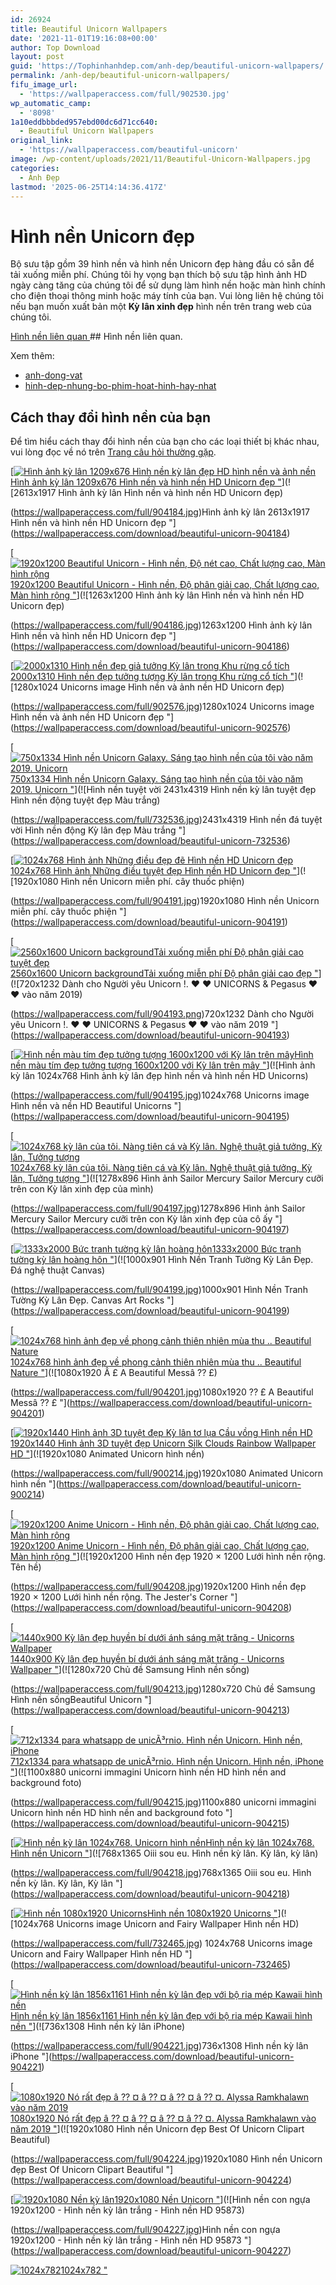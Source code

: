 ```yaml
---
id: 26924
title: Beautiful Unicorn Wallpapers
date: '2021-11-01T19:16:08+00:00'
author: Top Download
layout: post
guid: 'https://Tophinhanhdep.com/anh-dep/beautiful-unicorn-wallpapers/'
permalink: /anh-dep/beautiful-unicorn-wallpapers/
fifu_image_url:
  - 'https://wallpaperaccess.com/full/902530.jpg'
wp_automatic_camp:
  - '8098'
1a10eddbbbded957ebd00dc6d71cc640:
  - Beautiful Unicorn Wallpapers
original_link:
  - 'https://wallpaperaccess.com/beautiful-unicorn'
image: /wp-content/uploads/2021/11/Beautiful-Unicorn-Wallpapers.jpg
categories:
  - Ảnh Đẹp
lastmod: '2025-06-25T14:14:36.417Z'
---
```

# Hình nền Unicorn đẹp

Bộ sưu tập gồm 39 hình nền và hình nền Unicorn đẹp hàng đầu có sẵn để tải xuống miễn phí. Chúng tôi hy vọng bạn thích bộ sưu tập hình ảnh HD ngày càng tăng của chúng tôi để sử dụng làm hình nền hoặc màn hình chính cho điện thoại thông minh hoặc máy tính của bạn. Vui lòng liên hệ chúng tôi nếu bạn muốn xuất bản một **Kỳ lân xinh đẹp** hình nền trên trang web của chúng tôi.

[Hình nền liên quan ](#related) ## Hình nền liên quan.

   
 Xem thêm:

   
- [anh-dong-vat](https://tophinhanhdep.com/the-gioi-dong-vat/anh-dong-vat/)
- [hinh-dep-nhung-bo-phim-hoat-hinh-hay-nhat](https://tophinhanhdep.com/hinh-nen-dep/hinh-dep-nhung-bo-phim-hoat-hinh-hay-nhat/)

## Cách thay đổi hình nền của bạn

Để tìm hiểu cách thay đổi hình nền của bạn cho các loại thiết bị khác nhau, vui lòng đọc về nó trên [Trang câu hỏi thường gặp](https://tophinhanhdep.com/faq/).

  
[[![Hình ảnh kỳ lân 1209x676 Hình nền kỳ lân đẹp HD hình nền và ảnh nền](https://wallpaperaccess.com/full/902530.jpg)Hình ảnh kỳ lân 1209x676 Hình nền và hình nền HD Unicorn đẹp "](https://wallpaperaccess.com/download/beautiful-unicorn-902530)](![2613x1917 Hình ảnh kỳ lân Hình nền và hình nền HD Unicorn đẹp)

(https://wallpaperaccess.com/full/904184.jpg)Hình ảnh kỳ lân 2613x1917 Hình nền và hình nền HD Unicorn đẹp "](https://wallpaperaccess.com/download/beautiful-unicorn-904184)

[[![1920x1200 Beautiful Unicorn - Hình nền, Độ nét cao, Chất lượng cao, Màn hình rộng](https://wallpaperaccess.com/full/83333.jpg)1920x1200 Beautiful Unicorn - Hình nền, Độ phân giải cao, Chất lượng cao, Màn hình rộng "](https://wallpaperaccess.com/download/beautiful-unicorn-83333)](![1263x1200 Hình ảnh kỳ lân Hình nền và hình nền HD Unicorn đẹp)

(https://wallpaperaccess.com/full/904186.jpg)1263x1200 Hình ảnh kỳ lân Hình nền và hình nền HD Unicorn đẹp "](https://wallpaperaccess.com/download/beautiful-unicorn-904186)

[[![2000x1310 Hình nền đẹp giả tưởng Kỳ lân trong Khu rừng cổ tích](https://wallpaperaccess.com/full/291152.jpg)2000x1310 Hình nền đẹp tưởng tượng Kỳ lân trong Khu rừng cổ tích "](https://wallpaperaccess.com/download/beautiful-unicorn-291152)](![1280x1024 Unicorns image Hình nền và ảnh nền HD Unicorn đẹp)

(https://wallpaperaccess.com/full/902576.jpg)1280x1024 Unicorns image Hình nền và ảnh nền HD Unicorn đẹp "](https://wallpaperaccess.com/download/beautiful-unicorn-902576)

[[![750x1334 Hình nền Unicorn Galaxy.  Sáng tạo hình nền của tôi vào năm 2019. Unicorn](https://wallpaperaccess.com/full/47816.jpg)750x1334 Hình nền Unicorn Galaxy. Sáng tạo hình nền của tôi vào năm 2019. Unicorn "](https://wallpaperaccess.com/download/beautiful-unicorn-47816)](![Hình nền tuyệt vời 2431x4319 Hình nền kỳ lân tuyệt đẹp Hình nền động tuyệt đẹp Màu trắng)

(https://wallpaperaccess.com/full/732536.jpg)2431x4319 Hình nền đá tuyệt vời Hình nền động Kỳ lân đẹp Màu trắng "](https://wallpaperaccess.com/download/beautiful-unicorn-732536)

[[![1024x768 Hình ảnh Những điều đẹp đẽ Hình nền HD Unicorn đẹp](https://wallpaperaccess.com/full/83334.jpg)1024x768 Hình ảnh Những điều tuyệt đẹp Hình nền HD Unicorn đẹp "](https://wallpaperaccess.com/download/beautiful-unicorn-83334)](![1920x1080 Hình nền Unicorn miễn phí.  cây thuốc phiện)

(https://wallpaperaccess.com/full/904191.jpg)1920x1080 Hình nền Unicorn miễn phí. cây thuốc phiện "](https://wallpaperaccess.com/download/beautiful-unicorn-904191)

[[![2560x1600 Unicorn backgroundTải xuống miễn phí Độ phân giải cao tuyệt đẹp](https://wallpaperaccess.com/full/902541.jpg)2560x1600 Unicorn backgroundTải xuống miễn phí Độ phân giải cao đẹp "](https://wallpaperaccess.com/download/beautiful-unicorn-902541)](![720x1232 Dành cho Người yêu Unicorn !.  ♥ ♥ UNICORNS & Pegasus ♥ ♥ vào năm 2019)

(https://wallpaperaccess.com/full/904193.png)720x1232 Dành cho Người yêu Unicorn !. ♥ ♥ UNICORNS &amp; Pegasus ♥ ♥ vào năm 2019 "](https://wallpaperaccess.com/download/beautiful-unicorn-904193)

[[![Hình nền màu tím đẹp tưởng tượng 1600x1200 với Kỳ lân trên mây](https://wallpaperaccess.com/full/904194.jpg)Hình nền màu tím đẹp tưởng tượng 1600x1200 với Kỳ lân trên mây "](https://wallpaperaccess.com/download/beautiful-unicorn-904194)](![Hình ảnh kỳ lân 1024x768 Hình ảnh kỳ lân đẹp hình nền và hình nền HD Unicorns)

(https://wallpaperaccess.com/full/904195.jpg)1024x768 Unicorns image Hình nền và nền HD Beautiful Unicorns "](https://wallpaperaccess.com/download/beautiful-unicorn-904195)

[[![1024x768 kỳ lân của tôi.  Nàng tiên cá và Kỳ lân.  Nghệ thuật giả tưởng, Kỳ lân, Tưởng tượng](https://wallpaperaccess.com/full/904196.jpg)1024x768 kỳ lân của tôi. Nàng tiên cá và Kỳ lân. Nghệ thuật giả tưởng, Kỳ lân, Tưởng tượng "](https://wallpaperaccess.com/download/beautiful-unicorn-904196)](![1278x896 Hình ảnh Sailor Mercury Sailor Mercury cưỡi trên con Kỳ lân xinh đẹp của mình)

(https://wallpaperaccess.com/full/904197.jpg)1278x896 Hình ảnh Sailor Mercury Sailor Mercury cưỡi trên con Kỳ lân xinh đẹp của cô ấy "](https://wallpaperaccess.com/download/beautiful-unicorn-904197)

 [[![1333x2000 Bức tranh tường kỳ lân hoàng hôn](https://wallpaperaccess.com/full/768980.jpg)1333x2000 Bức tranh tường kỳ lân hoàng hôn "](https://wallpaperaccess.com/download/beautiful-unicorn-768980)](![1000x901 Hình Nền Tranh Tường Kỳ Lân Đẹp.  Đá nghệ thuật Canvas)

(https://wallpaperaccess.com/full/904199.jpg)1000x901 Hình Nền Tranh Tường Kỳ Lân Đẹp. Canvas Art Rocks "](https://wallpaperaccess.com/download/beautiful-unicorn-904199)

[[![1024x768 hình ảnh đẹp về phong cảnh thiên nhiên mùa thu .. Beautiful Nature](https://wallpaperaccess.com/full/904200.jpg)1024x768 hình ảnh đẹp về phong cảnh thiên nhiên mùa thu .. Beautiful Nature "](https://wallpaperaccess.com/download/beautiful-unicorn-904200)](![1080x1920 Â £ A Beautiful Messâ ?? £)

(https://wallpaperaccess.com/full/904201.jpg)1080x1920 ?? £ A Beautiful Messâ ?? £ "](https://wallpaperaccess.com/download/beautiful-unicorn-904201)

[[![1920x1440 Hình ảnh 3D tuyệt đẹp Kỳ lân tơ lụa Cầu vồng Hình nền HD](https://wallpaperaccess.com/full/904202.jpg)1920x1440 Hình ảnh 3D tuyệt đẹp Unicorn Silk Clouds Rainbow Wallpaper HD "](https://wallpaperaccess.com/download/beautiful-unicorn-904202)](![1920x1080 Animated Unicorn hình nền)

(https://wallpaperaccess.com/full/900214.jpg)1920x1080 Animated Unicorn hình nền "](https://wallpaperaccess.com/download/beautiful-unicorn-900214)

[[![1920x1200 Anime Unicorn - Hình nền, Độ phân giải cao, Chất lượng cao, Màn hình rộng](https://wallpaperaccess.com/full/47850.jpg)1920x1200 Anime Unicorn - Hình nền, Độ phân giải cao, Chất lượng cao, Màn hình rộng "](https://wallpaperaccess.com/download/beautiful-unicorn-47850)](![1920x1200 Hình nền đẹp 1920 × 1200 Lưới hình nền rộng.  Tên hề)

(https://wallpaperaccess.com/full/904208.jpg)1920x1200 Hình nền đẹp 1920 × 1200 Lưới hình nền rộng. The Jester's Corner "](https://wallpaperaccess.com/download/beautiful-unicorn-904208)

[[![1440x900 Kỳ lân đẹp huyền bí dưới ánh sáng mặt trăng - Unicorns Wallpaper](https://wallpaperaccess.com/full/904209.jpg)1440x900 Kỳ lân đẹp huyền bí dưới ánh sáng mặt trăng - Unicorns Wallpaper "](https://wallpaperaccess.com/download/beautiful-unicorn-904209)](![1280x720 Chủ đề Samsung Hình nền sống)

(https://wallpaperaccess.com/full/904213.jpg)1280x720 Chủ đề Samsung Hình nền sốngBeautiful Unicorn "](https://wallpaperaccess.com/download/beautiful-unicorn-904213)

[[![712x1334 para whatsapp de unicÃ³rnio.  Hình nền Unicorn.  Hình nền, iPhone](https://wallpaperaccess.com/full/904214.jpg)712x1334 para whatsapp de unicÃ³rnio. Hình nền Unicorn. Hình nền, iPhone "](https://wallpaperaccess.com/download/beautiful-unicorn-904214)](![1100x880 unicorni immagini Unicorn hình nền HD hình nền and background foto)

(https://wallpaperaccess.com/full/904215.jpg)1100x880 unicorni immagini Unicorn hình nền HD hình nền and background foto "](https://wallpaperaccess.com/download/beautiful-unicorn-904215)

[[![Hình nền kỳ lân 1024x768.  Unicorn hình nền](https://wallpaperaccess.com/full/904217.jpg)Hình nền kỳ lân 1024x768. Hình nền Unicorn "](https://wallpaperaccess.com/download/beautiful-unicorn-904217)](![768x1365 Oiii sou eu.  Hình nền kỳ lân.  Kỳ lân, kỳ lân)

(https://wallpaperaccess.com/full/904218.jpg)768x1365 Oiii sou eu. Hình nền kỳ lân. Kỳ lân, Kỳ lân "](https://wallpaperaccess.com/download/beautiful-unicorn-904218)

[[![Hình nền 1080x1920 Unicorns](https://wallpaperaccess.com/full/904219.jpg)Hình nền 1080x1920 Unicorns "](https://wallpaperaccess.com/download/beautiful-unicorn-904219)](![1024x768 Unicorns image Unicorn and Fairy Wallpaper Hình nền HD)

(https://wallpaperaccess.com/full/732465.jpg) 1024x768 Unicorns image Unicorn and Fairy Wallpaper Hình nền HD "](https://wallpaperaccess.com/download/beautiful-unicorn-732465)

[[![Hình nền kỳ lân 1856x1161 Hình nền kỳ lân đẹp với bộ ria mép Kawaii hình nền](https://wallpaperaccess.com/full/6866.jpg)Hình nền kỳ lân 1856x1161 Hình nền kỳ lân đẹp với bộ ria mép Kawaii hình nền "](https://wallpaperaccess.com/download/beautiful-unicorn-6866)](![736x1308 Hình nền kỳ lân iPhone)

(https://wallpaperaccess.com/full/904221.jpg)736x1308 Hình nền kỳ lân iPhone "](https://wallpaperaccess.com/download/beautiful-unicorn-904221)

[[![1080x1920 Nó rất đẹp â ?? ¤ â ?? ¤ â ?? ¤ â ?? ¤.  Alyssa Ramkhalawn vào năm 2019](https://wallpaperaccess.com/full/711046.jpg)1080x1920 Nó rất đẹp â ?? ¤ â ?? ¤ â ?? ¤ â ?? ¤. Alyssa Ramkhalawn vào năm 2019 "](https://wallpaperaccess.com/download/beautiful-unicorn-711046)](![1920x1080 Hình nền Unicorn đẹp Best Of Unicorn Clipart Beautiful)

(https://wallpaperaccess.com/full/904224.jpg)1920x1080 Hình nền Unicorn đẹp Best Of Unicorn Clipart Beautiful "](https://wallpaperaccess.com/download/beautiful-unicorn-904224)

[[![1920x1080 Nền kỳ lân](https://wallpaperaccess.com/full/904226.jpg)1920x1080 Nền Unicorn "](https://wallpaperaccess.com/download/beautiful-unicorn-904226)](![Hình nền con ngựa 1920x1200 - Hình nền kỳ lân trắng - Hình nền HD 95873)

(https://wallpaperaccess.com/full/904227.jpg)Hình nền con ngựa 1920x1200 - Hình nền kỳ lân trắng - Hình nền HD 95873 "](https://wallpaperaccess.com/download/beautiful-unicorn-904227)

[![1024x782 ](https://wallpaperaccess.com/full/904229.jpg)1024x782 "](https://wallpaperaccess.com/download/beautiful-unicorn-904229)
